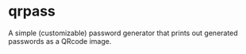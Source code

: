 # qrpass
A simple (customizable) password generator that prints out generated passwords as a QRcode image.
